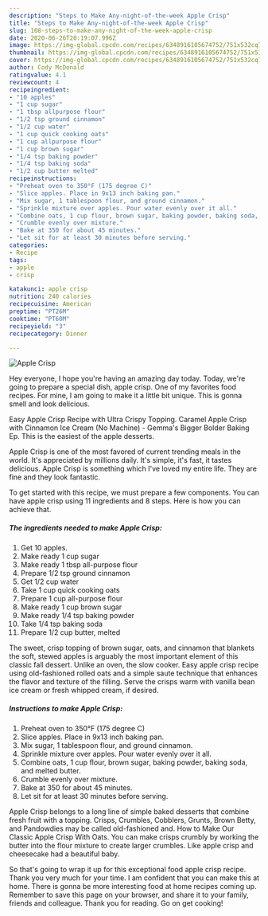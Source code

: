 ```yaml
---
description: "Steps to Make Any-night-of-the-week Apple Crisp"
title: "Steps to Make Any-night-of-the-week Apple Crisp"
slug: 108-steps-to-make-any-night-of-the-week-apple-crisp
date: 2020-06-26T20:19:07.996Z
image: https://img-global.cpcdn.com/recipes/6348916105674752/751x532cq70/apple-crisp-recipe-main-photo.jpg
thumbnail: https://img-global.cpcdn.com/recipes/6348916105674752/751x532cq70/apple-crisp-recipe-main-photo.jpg
cover: https://img-global.cpcdn.com/recipes/6348916105674752/751x532cq70/apple-crisp-recipe-main-photo.jpg
author: Cody McDonald
ratingvalue: 4.1
reviewcount: 4
recipeingredient:
- "10 apples"
- "1 cup sugar"
- "1 tbsp allpurpose flour"
- "1/2 tsp ground cinnamon"
- "1/2 cup water"
- "1 cup quick cooking oats"
- "1 cup allpurpose flour"
- "1 cup brown sugar"
- "1/4 tsp baking powder"
- "1/4 tsp baking soda"
- "1/2 cup butter melted"
recipeinstructions:
- "Preheat oven to 350°F (175 degree C)"
- "Slice apples. Place in 9x13 inch baking pan."
- "Mix sugar, 1 tablespoon flour, and ground cinnamon."
- "Sprinkle mixture over apples. Pour water evenly over it all."
- "Combine oats, 1 cup flour, brown sugar, baking powder, baking soda, and melted butter."
- "Crumble evenly over mixture."
- "Bake at 350 for about 45 minutes."
- "Let sit for at least 30 minutes before serving."
categories:
- Recipe
tags:
- apple
- crisp

katakunci: apple crisp 
nutrition: 240 calories
recipecuisine: American
preptime: "PT26M"
cooktime: "PT60M"
recipeyield: "3"
recipecategory: Dinner

---
```



![Apple Crisp](https://img-global.cpcdn.com/recipes/6348916105674752/751x532cq70/apple-crisp-recipe-main-photo.jpg)

Hey everyone, I hope you're having an amazing day today. Today, we're going to prepare a special dish, apple crisp. One of my favorites food recipes. For mine, I am going to make it a little bit unique. This is gonna smell and look delicious.

Easy Apple Crisp Recipe with Ultra Crispy Topping. Caramel Apple Crisp with Cinnamon Ice Cream (No Machine) - Gemma&#39;s Bigger Bolder Baking Ep. This is the easiest of the apple desserts.

Apple Crisp is one of the most favored of current trending meals in the world. It's appreciated by millions daily. It's simple, it's fast, it tastes delicious. Apple Crisp is something which I've loved my entire life. They are fine and they look fantastic.


To get started with this recipe, we must prepare a few components. You can have apple crisp using 11 ingredients and 8 steps. Here is how you can achieve that.

##### The ingredients needed to make Apple Crisp:

1. Get 10 apples.
1. Make ready 1 cup sugar
1. Make ready 1 tbsp all-purpose flour
1. Prepare 1/2 tsp ground cinnamon
1. Get 1/2 cup water
1. Take 1 cup quick cooking oats
1. Prepare 1 cup all-purpose flour
1. Make ready 1 cup brown sugar
1. Make ready 1/4 tsp baking powder
1. Take 1/4 tsp baking soda
1. Prepare 1/2 cup butter, melted


The sweet, crisp topping of brown sugar, oats, and cinnamon that blankets the soft, stewed apples is arguably the most important element of this classic fall dessert. Unlike an oven, the slow cooker. Easy apple crisp recipe using old-fashioned rolled oats and a simple saute technique that enhances the flavor and texture of the filling. Serve the crisps warm with vanilla bean ice cream or fresh whipped cream, if desired. 

##### Instructions to make Apple Crisp:

1. Preheat oven to 350°F (175 degree C)
1. Slice apples. Place in 9x13 inch baking pan.
1. Mix sugar, 1 tablespoon flour, and ground cinnamon.
1. Sprinkle mixture over apples. Pour water evenly over it all.
1. Combine oats, 1 cup flour, brown sugar, baking powder, baking soda, and melted butter.
1. Crumble evenly over mixture.
1. Bake at 350 for about 45 minutes.
1. Let sit for at least 30 minutes before serving.


Apple Crisp belongs to a long line of simple baked desserts that combine fresh fruit with a topping. Crisps, Crumbles, Cobblers, Grunts, Brown Betty, and Pandowdies may be called old-fashioned and. How to Make Our Classic Apple Crisp With Oats. You can make crisps crumbly by working the butter into the flour mixture to create larger crumbles. Like apple crisp and cheesecake had a beautiful baby. 

So that's going to wrap it up for this exceptional food apple crisp recipe. Thank you very much for your time. I am confident that you can make this at home. There is gonna be more interesting food at home recipes coming up. Remember to save this page on your browser, and share it to your family, friends and colleague. Thank you for reading. Go on get cooking!
